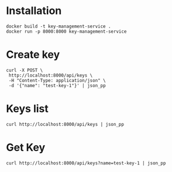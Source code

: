 # Installation
```
docker build -t key-management-service .
docker run -p 8000:8000 key-management-service
```

# Create key
```
curl -X POST \
 http://localhost:8000/api/keys \
 -H "Content-Type: application/json" \
 -d '{"name": "test-key-1"}' | json_pp
```

# Keys list
```
curl http://localhost:8000/api/keys | json_pp
```

# Get Key
```
curl http://localhost:8000/api/keys?name=test-key-1 | json_pp
```
